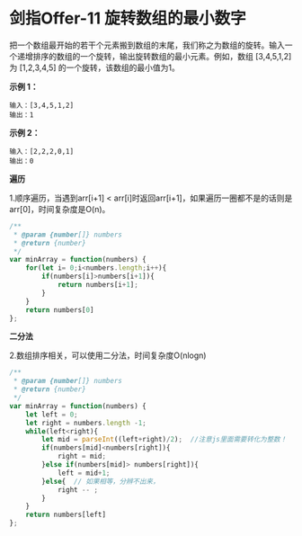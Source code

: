 # 剑指Offer-11 旋转数组的最小数字

把一个数组最开始的若干个元素搬到数组的末尾，我们称之为数组的旋转。输入一个递增排序的数组的一个旋转，输出旋转数组的最小元素。例如，数组 [3,4,5,1,2] 为 [1,2,3,4,5] 的一个旋转，该数组的最小值为1。  

**示例 1：**

```
输入：[3,4,5,1,2]
输出：1
```

**示例 2：**

```
输入：[2,2,2,0,1]
输出：0
```

**遍历**

1.顺序遍历，当遇到arr[i+1] < arr[i]时返回arr[i+1]，如果遍历一圈都不是的话则是arr[0]，时间复杂度是O(n)。

```js
/**
 * @param {number[]} numbers
 * @return {number}
 */
var minArray = function(numbers) {
    for(let i= 0;i<numbers.length;i++){
        if(numbers[i]>numbers[i+1]){
            return numbers[i+1];
        }
    }
    return numbers[0]
};
```

**二分法**

2.数组排序相关，可以使用二分法，时间复杂度O(nlogn)

```js
/**
 * @param {number[]} numbers
 * @return {number}
 */
var minArray = function(numbers) {
    let left = 0;
    let right = numbers.length -1;
    while(left<right){
        let mid = parseInt((left+right)/2);  //注意js里面需要转化为整数！
        if(numbers[mid]<numbers[right]){  
            right = mid;
        }else if(numbers[mid]> numbers[right]){
            left = mid+1;
        }else{  // 如果相等，分辨不出来，
            right -- ;
        }
    }
    return numbers[left]
};

```